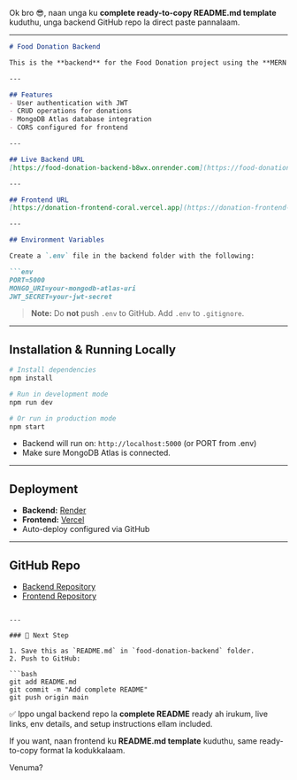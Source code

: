 Ok bro 😎, naan unga ku **complete ready-to-copy README.md template** kuduthu, unga backend GitHub repo la direct paste pannalaam.

---

````markdown
# Food Donation Backend

This is the **backend** for the Food Donation project using the **MERN stack**.

---

## Features
- User authentication with JWT
- CRUD operations for donations
- MongoDB Atlas database integration
- CORS configured for frontend

---

## Live Backend URL
[https://food-donation-backend-b8wx.onrender.com](https://food-donation-backend-b8wx.onrender.com)

---

## Frontend URL
[https://donation-frontend-coral.vercel.app](https://donation-frontend-coral.vercel.app)

---

## Environment Variables

Create a `.env` file in the backend folder with the following:

```env
PORT=5000
MONGO_URI=your-mongodb-atlas-uri
JWT_SECRET=your-jwt-secret
````

> **Note:** Do **not** push `.env` to GitHub. Add `.env` to `.gitignore`.

---

## Installation & Running Locally

```bash
# Install dependencies
npm install

# Run in development mode
npm run dev

# Or run in production mode
npm start
```

* Backend will run on: `http://localhost:5000` (or PORT from .env)
* Make sure MongoDB Atlas is connected.

---

## Deployment

* **Backend:** [Render](https://render.com)
* **Frontend:** [Vercel](https://vercel.com)
* Auto-deploy configured via GitHub

---

## GitHub Repo

* [Backend Repository](https://github.com/Gopika0263/food-donation-backend)
* [Frontend Repository](https://github.com/Gopika0263/donation-frontend)

````

---

### 🔹 Next Step

1. Save this as `README.md` in `food-donation-backend` folder.  
2. Push to GitHub:

```bash
git add README.md
git commit -m "Add complete README"
git push origin main
````

✅ Ippo ungal backend repo la **complete README** ready ah irukum, live links, env details, and setup instructions ellam included.

If you want, naan frontend ku **README.md template** kuduthu, same ready-to-copy format la kodukkalaam.

Venuma?
